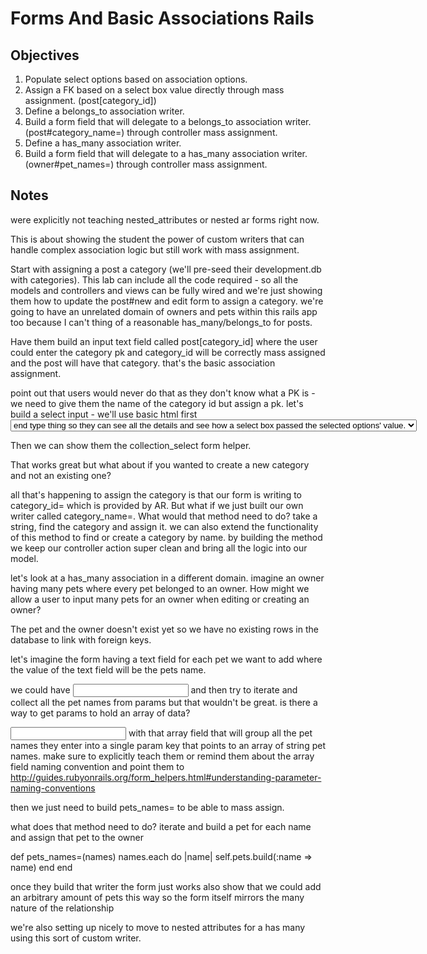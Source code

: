 
# Forms And Basic Associations Rails

## Objectives

1. Populate select options based on association options.
2. Assign a FK based on a select box value directly through mass assignment. (post[category_id])
3. Define a belongs_to association writer.
4. Build a form field that will delegate to a belongs_to association writer. (post#category_name=) through controller mass assignment.
5. Define a has_many association writer.
6. Build a form field that will delegate to a has_many association writer. (owner#pet_names=) through controller mass assignment.

## Notes

were explicitly not teaching nested_attributes or nested ar forms right now.

This is about showing the student the power of custom writers that can handle complex association logic but still work with mass assignment.

Start with assigning a post a category (we'll pre-seed their development.db with categories). This lab can include all the code required - so all the models and controllers and views can be fully wired and we're just showing them how to update the post#new and edit form to assign a category. we're going to have an unrelated domain of owners and pets within this rails app too because I can't thing of a reasonable has_many/belongs_to for posts.

Have them build an input text field called post[category_id] where the user could enter the category pk and category_id will be correctly mass assigned and the post will have that category. that's the basic association assignment.

point out that users would never do that as they don't know what a PK is - we need to give them the name of the category id but assign a pk. let's build a select input - we'll use basic html first <select>Category.all.each do |c| <option> end type thing so they can see all the details and see how a select box passed the selected options' value.

Then we can show them the collection_select form helper.

That works great but what about if you wanted to create a new category and not an existing one?

all that's happening to assign the category is that our form is writing to category_id= which is provided by AR. But what if we just built our own writer called category_name=. What would that method need to do? take a string, find the category and assign it. we can also extend the functionality of this method to find or create a category by name. by building the method we keep our controller action super clean and bring all the logic into our model.

let's look at a has_many association in a different domain. imagine an owner having many pets where every pet belonged to an owner. How might we allow a user to input many pets for an owner when editing or creating an owner?

The pet and the owner doesn't exist yet so we have no existing rows in the database to link with foreign keys.

let's imagine the form having a text field for each pet we want to add where the value of the text field will be the pets name.

we could have <input type="text" name="owner[pets_name_1]"> and then try to iterate and collect all the pet names from params but that wouldn't be great. is there a way to get params to hold an array of data?

<input type="text" name="owner[pets_names][]"> with that array field that will group all the pet names they enter into a single param key that points to an array of string pet names. make sure to explicitly teach them or remind them about the array field naming convention and point them to http://guides.rubyonrails.org/form_helpers.html#understanding-parameter-naming-conventions

then we just need to build pets_names= to be able to mass assign.

what does that method need to do? iterate and build a pet for each name and assign that pet to the owner

def pets_names=(names)
  names.each do |name|
    self.pets.build(:name => name)
  end
end

once they build that writer the form just works
also show that we could add an arbitrary amount of pets this way so the form itself mirrors the many nature of the relationship

we're also setting up nicely to move to nested attributes for a has many using this sort of custom writer.
